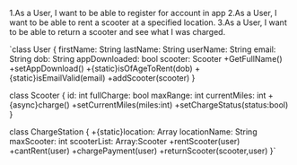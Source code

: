1.As a User, I want to be able to register for account in app
2.As a User, I want to be able to rent a scooter at a specified location.
3.As a User, I want to be able to return a scooter and see what I was charged. 

`class User {
    firstName: String
    lastName: String
    userName: String
    email: String
    dob: String
    appDownloaded: bool
    scooter: Scooter
    +GetFullName()
    +setAppDownload()
    +{static}isOfAgeToRent(dob)
    +{static}isEmailValid(email)
    +addScooter(scooter)
}

class Scooter {
    id: int
    fullCharge: bool
    maxRange: int
    currentMiles: int
    +{async}charge()
    +setCurrentMiles(miles:int)
    +setChargeStatus(status:bool)
}

class ChargeStation {
    +{static}location: Array
    locationName: String
    maxScooter: int
    scooterList: Array:Scooter
    +rentScooter(user)
    +cantRent(user)
    +chargePayment(user)
    +returnScooter(scooter,user)
}`
